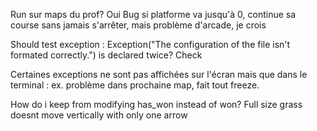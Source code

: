 Run sur maps du prof? Oui
Bug si platforme va jusqu'à 0, continue sa course sans jamais s'arrêter, mais problème d'arcade, je crois


Should test exception : Exception("The configuration of the file isn't formated correctly.") is declared twice? Check

Certaines exceptions ne sont pas affichées sur l'écran mais que dans le terminal : ex. problème dans prochaine map, fait tout freeze.

How do i keep from modifying has_won instead of won?
Full size grass doesnt move vertically with only one arrow